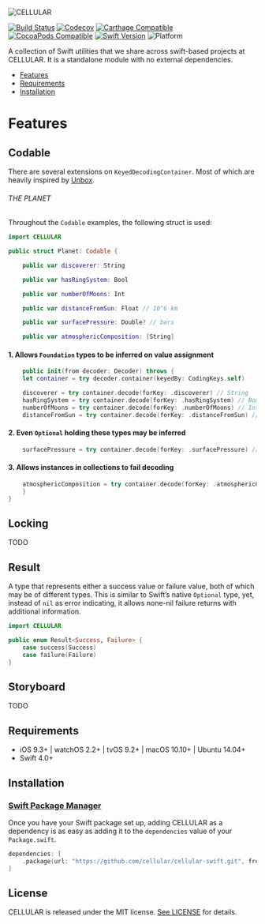
![CELLULAR](https://www.cellular.de/cellular-logo.png)

[![Build Status](https://travis-ci.org/cellular/cellular-swift.svg?branch=master)](https://travis-ci.org/cellular/cellular-swift)
[![Codecov](https://codecov.io/gh/cellular/cellular-swift/branch/master/graph/badge.svg)](https://codecov.io/gh/cellular/cellular-swift)
[![Carthage Compatible](https://img.shields.io/badge/carthage-compatible-4BC51D.svg?style=flat)](https://github.com/Carthage/Carthage)
[![CocoaPods Compatible](https://img.shields.io/cocoapods/v/CELLULAR.svg)](https://cocoapods.org/pods/cellular)
[![Swift Version](https://img.shields.io/badge/swift-4.1-orange.svg)](https://swift.org)
![Platform](https://img.shields.io/badge/platform-iOS%20%7C%20watchOS%20%7C%20tvOS%20%7C%20macOS%20%7C%20linux-lightgrey.svg)

A collection of Swift utilities that we share across swift-based projects at CELLULAR. It is a standalone module with no external dependencies.

- [Features](#features)
- [Requirements](#requirements)
- [Installation](#installation)

# Features

## Codable

There are several extensions on `KeyedDecodingContainer`. Most of which are heavily inspired by [Unbox](https://github.com/JohnSundell/Unbox).

###### THE PLANET

Throughout the `Codable` examples, the following struct is used:

```swift
import CELLULAR

public struct Planet: Codable {

    public var discoverer: String

    public var hasRingSystem: Bool

    public var numberOfMoons: Int

    public var distanceFromSun: Float // 10^6 km

    public var surfacePressure: Double? // bars

    public var atmosphericComposition: [String]
```

#### 1. Allows `Foundation` types to be inferred on value assignment

```swift
    public init(from decoder: Decoder) throws {
	let container = try decoder.container(keyedBy: CodingKeys.self)

	discoverer = try container.decode(forKey: .discoverer) // String
	hasRingSystem = try container.decode(forKey: .hasRingSystem) // Bool
	numberOfMoons = try container.decode(forKey: .numberOfMoons) // Int
	distanceFromSun = try container.decode(forKey: .distanceFromSun) // Float
```

#### 2. Even `Optional` holding these types may be inferred

```swift
	surfacePressure = try container.decode(forKey: .surfacePressure) // Double?
```

#### 3. Allows instances in collections to fail decoding

```swift
	atmosphericComposition = try container.decode(forKey: .atmosphericComposition, allowInvalidElements: true) ?? []
    }
}
```

## Locking
TODO

## Result

A type that represents either a success value or failure value, both of which may be of different types.
This is similar to Swift’s native `Optional` type, yet, instead of `nil` as error indicating, it allows none-nil failure returns with additional information.

```swift
import CELLULAR

public enum Result<Success, Failure> {
    case success(Success)
    case failure(Failure)
}
```

## Storyboard
TODO
## Requirements

- iOS 9.3+ | watchOS 2.2+ | tvOS 9.2+ | macOS 10.10+ | Ubuntu 14.04+
- Swift 4.0+

## Installation

### [Swift Package Manager](https://swift.org/package-manager/)

Once you have your Swift package set up, adding CELLULAR as a dependency is as easy as adding it to the `dependencies` value of your `Package.swift`.

```swift
dependencies: [
    .package(url: "https://github.com/cellular/cellular-swift.git", from: "1.0.0")
]
```

## License

CELLULAR is released under the MIT license. [See LICENSE](https://github.com/cellular/cellular-swift/blob/master/LICENSE) for details.
